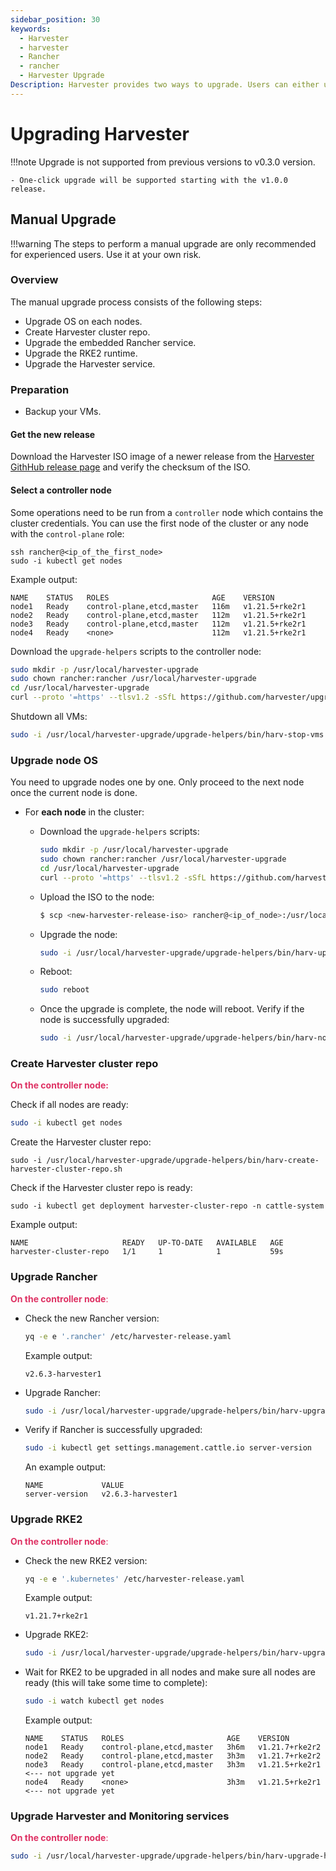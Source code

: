 ```yaml
---
sidebar_position: 30
keywords:
  - Harvester
  - harvester
  - Rancher
  - rancher
  - Harvester Upgrade
Description: Harvester provides two ways to upgrade. Users can either upgrade using the ISO image or upgrade through the UI.
---
```


# Upgrading Harvester

!!!note
    Upgrade is not supported from previous versions to v0.3.0 version.

    - One-click upgrade will be supported starting with the v1.0.0 release.


## Manual Upgrade

!!!warning
    The steps to perform a manual upgrade are only recommended for experienced users. Use it at your own risk.

### Overview

The manual upgrade process consists of the following steps:

- Upgrade OS on each nodes.
- Create Harvester cluster repo.
- Upgrade the embedded Rancher service.
- Upgrade the RKE2 runtime.
- Upgrade the Harvester service.

### Preparation

- Backup your VMs.

#### Get the new release

Download the Harvester ISO image of a newer release from the [Harvester GithHub release page](https://github.com/harvester/harvester/releases) and verify the checksum of the ISO.


#### Select a controller node

Some operations need to be run from a `controller` node which contains the cluster credentials. You can use the first node of the cluster or any node with the `control-plane` role:

```
ssh rancher@<ip_of_the_first_node>
sudo -i kubectl get nodes
```

Example output:
```
NAME    STATUS   ROLES                       AGE    VERSION
node1   Ready    control-plane,etcd,master   116m   v1.21.5+rke2r1
node2   Ready    control-plane,etcd,master   112m   v1.21.5+rke2r1
node3   Ready    control-plane,etcd,master   112m   v1.21.5+rke2r1
node4   Ready    <none>                      112m   v1.21.5+rke2r1
```

Download the `upgrade-helpers` scripts to the controller node:

```bash
sudo mkdir -p /usr/local/harvester-upgrade
sudo chown rancher:rancher /usr/local/harvester-upgrade
cd /usr/local/harvester-upgrade
curl --proto '=https' --tlsv1.2 -sSfL https://github.com/harvester/upgrade-helpers/releases/latest/download/upgrade-helpers.tar.gz | tar xzvf -
```

Shutdown all VMs:

```bash
sudo -i /usr/local/harvester-upgrade/upgrade-helpers/bin/harv-stop-vms.sh
```

### Upgrade node OS

You need to upgrade nodes one by one. Only proceed to the next node once the current node is done.

- For **each node** in the cluster:
    - Download the `upgrade-helpers` scripts:

        ```bash
        sudo mkdir -p /usr/local/harvester-upgrade
        sudo chown rancher:rancher /usr/local/harvester-upgrade
        cd /usr/local/harvester-upgrade
        curl --proto '=https' --tlsv1.2 -sSfL https://github.com/harvester/upgrade-helpers/releases/latest/download/upgrade-helpers.tar.gz | tar xzvf -
        ```

    - Upload the ISO to the node:
        ```bash
        $ scp <new-harvester-release-iso> rancher@<ip_of_node>:/usr/local/harvester-upgrade/harvester.iso
        ```
        
    - Upgrade the node:
        ```bash
        sudo -i /usr/local/harvester-upgrade/upgrade-helpers/bin/harv-upgrade-node.sh /usr/local/harvester-upgrade/harvester.iso
        ```
        
    - Reboot:
        ```bash
        sudo reboot
        ```

    - Once the upgrade is complete, the node will reboot. Verify if the node is successfully upgraded:

        ```bash
        sudo -i /usr/local/harvester-upgrade/upgrade-helpers/bin/harv-node-post-check.sh
        ```

### Create Harvester cluster repo

<span style="color:#DE3163">**On the controller node:**</span>

Check if all nodes are ready:

```bash
sudo -i kubectl get nodes
```

Create the Harvester cluster repo:

```
sudo -i /usr/local/harvester-upgrade/upgrade-helpers/bin/harv-create-harvester-cluster-repo.sh
```

Check if the Harvester cluster repo is ready:
```
sudo -i kubectl get deployment harvester-cluster-repo -n cattle-system
```

Example output:

```
NAME                     READY   UP-TO-DATE   AVAILABLE   AGE
harvester-cluster-repo   1/1     1            1           59s
```

### Upgrade Rancher

<span style="color:#DE3163">**On the controller node**:</span>

- Check the new Rancher version:

    ```bash
    yq -e e '.rancher' /etc/harvester-release.yaml
    ```
    
    Example output:
    ```
    v2.6.3-harvester1
    ```

- Upgrade Rancher:

    ```bash
    sudo -i /usr/local/harvester-upgrade/upgrade-helpers/bin/harv-upgrade-rancher.sh
    ```

- Verify if Rancher is successfully upgraded:

    ```bash
    sudo -i kubectl get settings.management.cattle.io server-version
    ```

    An example output:
    ```
    NAME             VALUE
    server-version   v2.6.3-harvester1
    ```

### Upgrade RKE2

<span style="color:#DE3163">**On the controller node**:</span>

- Check the new RKE2 version:

    ```bash
    yq -e e '.kubernetes' /etc/harvester-release.yaml
    ```
    
    Example output:
    ```
    v1.21.7+rke2r1
    ```

- Upgrade RKE2:

    ```bash
    sudo -i /usr/local/harvester-upgrade/upgrade-helpers/bin/harv-upgrade-rke2.sh
    ```

- Wait for RKE2 to be upgraded in all nodes and make sure all nodes are ready (this will take some time to complete):

    ```bash
    sudo -i watch kubectl get nodes
    ```

    Example output:
    ```
    NAME    STATUS   ROLES                       AGE    VERSION
    node1   Ready    control-plane,etcd,master   3h6m   v1.21.7+rke2r2
    node2   Ready    control-plane,etcd,master   3h3m   v1.21.7+rke2r2
    node3   Ready    control-plane,etcd,master   3h3m   v1.21.5+rke2r1 <--- not upgrade yet
    node4   Ready    <none>                      3h3m   v1.21.5+rke2r1 <--- not upgrade yet
    ```

### Upgrade Harvester and Monitoring services

<span style="color:#DE3163">**On the controller node**:</span>

```bash
sudo -i /usr/local/harvester-upgrade/upgrade-helpers/bin/harv-upgrade-harvester.sh
```
